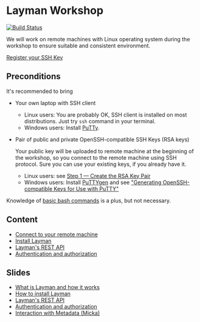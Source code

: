 # Layman Workshop
[![Build Status](https://travis-ci.org/jirik/layman-workshop.svg?branch=master)](https://travis-ci.org/jirik/layman-workshop)

We will work on remote machines with Linux operating system during the workshop to ensure suitable and consistent environment.

[Register your SSH Key](https://docs.google.com/spreadsheets/d/1Imf7Wc1vGzprdjqVSuEhDQ9ZlZ9ufn1GEx48fQllx1k/edit#gid=0)

## Preconditions
It's recommended to bring
- Your own laptop with SSH client
   - Linux users: You are probably OK, SSH client is installed on most distributions. Just try `ssh` command in your terminal.
   - Windows users: Install [PuTTy](https://www.putty.org/).

- Pair of public and private OpenSSH-compatible SSH Keys (RSA keys)

   Your public key will be uploaded to remote machine at the beginning of the workshop, so you connect to the remote machine using SSH protocol. Sure you can use your existing keys, if you already have it.

   - Linux users: see [Step 1 — Create the RSA Key Pair](https://www.digitalocean.com/community/tutorials/how-to-set-up-ssh-keys-on-ubuntu-1804#step-1-—-create-the-rsa-key-pair)
   - Windows users: Install [PuTTYgen](https://www.putty.org/) and see ["Generating OpenSSH-compatible Keys for Use with PuTTY"](https://www.digitalocean.com/community/tutorials/how-to-create-ssh-keys-with-putty-to-connect-to-a-vps#generating-openssh-compatible-keys-for-use-with-putty)

Knowledge of [basic bash commands](http://cheatsheetworld.com/programming/unix-linux-cheat-sheet/) is a plus, but not necessary.

## Content
- [Connect to your remote machine](01-connect.md)
- [Install Layman](02-install.md)
- [Layman's REST API](03-rest-api.md)
- [Authentication and authorization](04-security.md)

## Slides
- [What is Layman and how it works](https://jirik.github.io/layman-workshop/01-overview.html)
- [How to install Layman](https://jirik.github.io/layman-workshop/02-install.html)
- [Layman's REST API](https://jirik.github.io/layman-workshop/03-rest.html)
- [Authentication and authorization](https://jirik.github.io/layman-workshop/04-security.html)
- [Interaction with Metadata (Micka)](https://jirik.github.io/layman-workshop/05-micka.html)


